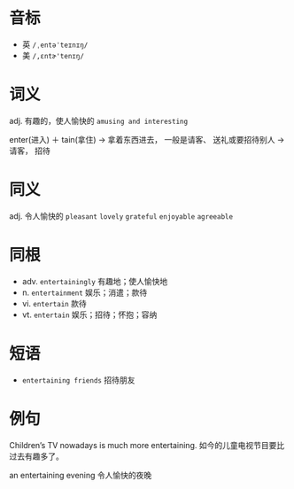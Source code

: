 # 音标

- 英 `/ˌentəˈteɪnɪŋ/`
- 美 `/,ɛntɚ'tenɪŋ/`

# 词义

adj. 有趣的，使人愉快的
`amusing and interesting`



enter(进入) ＋ tain(拿住) → 拿着东西进去， 一般是请客、 送礼或要招待别人 → 请客， 招待

# 同义

adj. 令人愉快的
`pleasant` `lovely` `grateful` `enjoyable` `agreeable`

# 同根

- adv. `entertainingly` 有趣地；使人愉快地
- n. `entertainment` 娱乐；消遣；款待
- vi. `entertain` 款待
- vt. `entertain` 娱乐；招待；怀抱；容纳

# 短语

- `entertaining friends` 招待朋友

# 例句

Children’s TV nowadays is much more entertaining.
如今的儿童电视节目要比过去有趣多了。

an entertaining evening
令人愉快的夜晚


